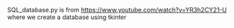 SQL_database.py is from https://www.youtube.com/watch?v=YR3h2CY21-U where we
create a database using tkinter
